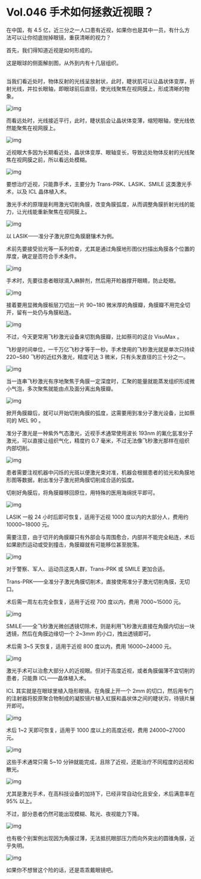 # Vol.046 手术如何拯救近视眼？

在中国，有 4.5 亿，近三分之一人口患有近视，如果你也是其中一员，有什么方法可以让你彻底抛掉眼镜，重获清晰的视力？



首先，我们得知道近视是如何形成的。



这是眼球的侧面解剖图，从外到内有十几层组织。



![img](data:image/gif;base64,iVBORw0KGgoAAAANSUhEUgAAAAEAAAABCAYAAAAfFcSJAAAADUlEQVQImWNgYGBgAAAABQABh6FO1AAAAABJRU5ErkJggg==)



当我们看近处时，物体反射的光线呈放射状，此时，睫状肌可以让晶状体变厚，折射光线，并拉长眼轴，即眼球前后直径，使光线聚焦在视网膜上，形成清晰的物象。



![img](https://mmbiz.qpic.cn/mmbiz_gif/U6yRaDu1NaafxibaQomU4QchPy5ibt1L56JptkDCfpY7XoRhuxeZNYdBk6Kic1CiaTs80jnlvBG8h08hiaHvF7jEZLQ/640?wx_fmt=gif&tp=webp&wxfrom=5&wx_lazy=1)



而看远处时，光线接近平行，此时，睫状肌会让晶状体变薄，缩短眼轴，使光线依然能聚焦在视网膜上。



![img](https://mmbiz.qpic.cn/mmbiz_gif/U6yRaDu1NaafxibaQomU4QchPy5ibt1L56cdpqFxeyyB8xVU6n4XmzOVg43eCIn2u373b7asoQNIu9GOpuh3O2VA/640?wx_fmt=gif&tp=webp&wxfrom=5&wx_lazy=1)



近视眼大多因为长期看近处，晶状体变厚、眼轴变长，导致远处物体反射的光线聚焦在视网膜之前，所以看远处模糊。



![img](https://mmbiz.qpic.cn/mmbiz_gif/U6yRaDu1NaafxibaQomU4QchPy5ibt1L56GCBjia2AKqPxd458Jtjr7etNjDBnJMlVCTiaViaau4J859Hfr8EbTUdAg/640?wx_fmt=gif&tp=webp&wxfrom=5&wx_lazy=1)



要想治疗近视，只能靠手术，主要分为 Trans-PRK、LASIK、SMILE 这类激光手术，以及 ICL 晶体植入术。



激光手术的原理是利用激光切削角膜，改变角膜弧度，从而调整角膜折射光线的能力，让光线能重新聚焦在视网膜上。



![img](https://mmbiz.qpic.cn/mmbiz_gif/U6yRaDu1NaafxibaQomU4QchPy5ibt1L565VIC3iaY6Ql9LYiaWsNeXdUGBSKvTw6VqZMnjxo1wLbLuOLoJg7qxNZA/640?wx_fmt=gif&tp=webp&wxfrom=5&wx_lazy=1)



以 LASIK——准分子激光原位角膜磨镶术为例。



术前先要接受验光等一系列检查，尤其是通过角膜地形图仪扫描出角膜各个位置的厚度，确定是否符合手术条件。



![img](https://mmbiz.qpic.cn/mmbiz_gif/U6yRaDu1NaafxibaQomU4QchPy5ibt1L56QVYia6DXFEOBt250ua4EX0mIxicdRwlyrJszpB6nsDg9191r9GSE9V4w/640?wx_fmt=gif&tp=webp&wxfrom=5&wx_lazy=1)



手术时，先要往患者眼球滴入麻醉剂，然后用开睑器撑开眼睛，防止眨眼。



![img](https://mmbiz.qpic.cn/mmbiz_gif/U6yRaDu1NaafxibaQomU4QchPy5ibt1L56awicRL7iagt7henfYIiaXtBYtzImn0qRQRyRKRd1rFVro7cibicRctJ2ic0A/640?wx_fmt=gif&tp=webp&wxfrom=5&wx_lazy=1)



接着要用显微角膜板层刀切出一片 90~180 微米厚的角膜瓣，角膜瓣不用完全切开，留有一处仍与角膜粘连。



![img](https://mmbiz.qpic.cn/mmbiz_gif/U6yRaDu1NaafxibaQomU4QchPy5ibt1L56VGO16VFjacRGUAIicHoJSOONsiaqL2vCkxl45CGhn2NPdQfwtZU0jibJg/640?wx_fmt=gif&tp=webp&wxfrom=5&wx_lazy=1)



不过，今天更常用飞秒激光设备来切割角膜瓣，比如蔡司的这台 VisuMax 。



飞秒是时间单位，一千万亿飞秒才等于一秒。手术使用的飞秒激光就是单次只持续 220~580 飞秒的近红外激光，精度可达 3 微米，只有头发直径的三十分之一。



![img](https://mmbiz.qpic.cn/mmbiz_gif/U6yRaDu1NaafxibaQomU4QchPy5ibt1L56rwurl05ric9LXYwB2vUHFFPMLvSSU8SqMFJLMHBuSBvbZlfWict8cukw/640?wx_fmt=gif&tp=webp&wxfrom=5&wx_lazy=1)



当一连串飞秒激光有序地聚焦于角膜一定深度时，汇聚的能量就能蒸发组织形成微小气泡，多次聚焦就能由点及面分离出角膜瓣。



![img](https://mmbiz.qpic.cn/mmbiz_gif/U6yRaDu1NaafxibaQomU4QchPy5ibt1L56albZ6ltTjZO5TUHmufsSzMf5TFxfsqjsnbXaRoQX5tEBI5kunIDFxw/640?wx_fmt=gif&tp=webp&wxfrom=5&wx_lazy=1)



掀开角膜瓣后，就可以开始切削角膜的弧度，这需要用到准分子激光设备，比如蔡司的 MEL 90 。



准分子激光是一种紫外气态激光，近视手术通常使用波长 193nm 的氟化氩准分子激光，可以直接让组织气化，精度约 0.7 毫米，不过无法像飞秒激光那样在组织内部切削。



![img](https://mmbiz.qpic.cn/mmbiz_gif/U6yRaDu1NaafxibaQomU4QchPy5ibt1L56HicWknA14NicQhic2caibEKQWES8sTncz2ATaL8uIBiabdfLYAoWWghtrTA/640?wx_fmt=gif&tp=webp&wxfrom=5&wx_lazy=1)



患者需要注视机器中闪烁的光斑以便激光束对准，机器会根据患者的验光和角膜地形图等数据，射出准分子激光把角膜切削成合适的弧度。



切削好角膜后，将角膜瓣移回原位，用特殊的医用海绵抚平即可。



![img](https://mmbiz.qpic.cn/mmbiz_gif/U6yRaDu1NaafxibaQomU4QchPy5ibt1L56SSxicVYljZwF6Uk9TiaGL6vGhWEyiaT1oybJ7OtUR2pewWuHHry3p6s2A/640?wx_fmt=gif&tp=webp&wxfrom=5&wx_lazy=1)



LASIK 一般 24 小时后即可恢复，适用于近视 1000 度以内的大部分人，费用约 10000~18000 元。



需要注意，由于切开的角膜瓣只有外部会与周围愈合，内部并不能完全粘连，术后如果剧烈运动或受到撞击，角膜瓣就有可能移位甚至脱落。



![img](https://mmbiz.qpic.cn/mmbiz_gif/U6yRaDu1NaafxibaQomU4QchPy5ibt1L56UtnPnkkJ02KeVXtLSmF8sKjHOz41aFHdBhmsr5dh5mFcuqictyf9HDQ/640?wx_fmt=gif&tp=webp&wxfrom=5&wx_lazy=1)



对于警察、军人、运动员这类人群，Trans-PRK 或 SMILE 更加合适。



Trans-PRK——全准分子激光角膜切削术，直接使用准分子激光切削角膜，无切口。



术后需一周左右完全恢复，适用于近视 700 度以内，费用 7000~15000 元。



![img](https://mmbiz.qpic.cn/mmbiz_gif/U6yRaDu1NaafxibaQomU4QchPy5ibt1L567hib0bDy9zLgCEJxibKR3GWbyQxjvDjUrcWm7hgxqicCZttjxA6ASu3bw/640?wx_fmt=gif&tp=webp&wxfrom=5&wx_lazy=1)





SMILE——全飞秒激光微创透镜切除术，则是利用飞秒激光直接在角膜内切出一块透镜，然后在角膜边缘切一个 2~3mm 的小口，拽出透镜即可。



术后需 3~5 天恢复，适用于近视 800 度以内，费用 16000~24000 元。



![img](https://mmbiz.qpic.cn/mmbiz_gif/U6yRaDu1NaafxibaQomU4QchPy5ibt1L56a7Vb3EILuZW75WejWSZBDUm6zSLlnaOeHzF4VAjLPicXOlrAhib1AJEg/640?wx_fmt=gif&tp=webp&wxfrom=5&wx_lazy=1)



激光手术可以治愈大部分人的近视眼。但对于高度近视，或者角膜偏薄不宜切削的患者，只能靠 ICL——晶体植入术。



ICL 其实就是在眼球里植入隐形眼镜。在角膜上开一个 2mm 的切口，然后用专门的注射器将胶原聚合物制成的凝胶镜片植入虹膜和晶状体之间的睫状沟，待镜片展开即可。



![img](https://mmbiz.qpic.cn/mmbiz_gif/U6yRaDu1NaafxibaQomU4QchPy5ibt1L56nV1YpeAVx4Iice8g4UrcdpskLSQt3c3Wn8HicLWE3oGYX9reRuBWOgUA/640?wx_fmt=gif&tp=webp&wxfrom=5&wx_lazy=1)



术后 1~2 天即可恢复，适用于 1000 度以上的高度近视，费用 24000~27000 元。



![img](https://mmbiz.qpic.cn/mmbiz_png/U6yRaDu1NaafxibaQomU4QchPy5ibt1L5630ftUSksaN2ww8fzkJ32hHSsb9sXHaEibTAEKOFkyrSpngxwbJsicy7w/640?wx_fmt=png&tp=webp&wxfrom=5&wx_lazy=1&wx_co=1)



这些手术通常只需 5~10 分钟就能完成，且除了近视，还能治疗不同程度的远视和散光。



![img](https://mmbiz.qpic.cn/mmbiz_png/U6yRaDu1NaafxibaQomU4QchPy5ibt1L56k3duOtNwNIoGC8QNWpEQ7Ivnxp8afBLhzo7s2hqwEmGn7PmJ3IfDZQ/640?wx_fmt=png&tp=webp&wxfrom=5&wx_lazy=1&wx_co=1)



尤其是激光手术，在高科技设备的加持下，已经非常自动化且安全，术后满意率在 95% 以上。



不过，部分患者仍然可能出现模糊、眩光、夜视能力下降。



![img](https://mmbiz.qpic.cn/mmbiz_gif/U6yRaDu1NaafxibaQomU4QchPy5ibt1L56MX2N0ibnzBgXnHBaAF7ljskkNxSviaTeHMhbf9zHxmrbpib6kcBFL5PibQ/640?wx_fmt=gif&tp=webp&wxfrom=5&wx_lazy=1)



也有极个别案例出现因为角膜过薄，无法抵抗眼部压力而向外突出的圆锥角膜，近乎失明。



![img](https://mmbiz.qpic.cn/mmbiz_gif/U6yRaDu1NaafxibaQomU4QchPy5ibt1L56nST0ge3reeN2bjbbACibjs0dGMQ5dm2M63PKpXVVzEBO8wuMgKszyDA/640?wx_fmt=gif&tp=webp&wxfrom=5&wx_lazy=1)



如果你不想冒这个险的话，还是乖乖戴眼镜吧。